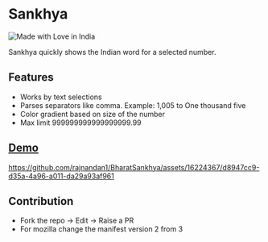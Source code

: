 # Sankhya

![Made with Love in India](https://madewithlove.org.in/badge.svg)

Sankhya quickly shows the Indian word for a selected number.

## Features

- Works by text selections
- Parses separators like comma. Example: 1,005 to One thousand five
- Color gradient based on size of the number
- Max limit 999999999999999999.99


## [Demo](https://rajnandan1.github.io/Sankhya/)

https://github.com/rajnandan1/BharatSankhya/assets/16224367/d8947cc9-d35a-4a96-a011-da29a93af961

## Contribution
- Fork the repo -> Edit -> Raise a PR
- For mozilla change the manifest version 2 from 3
